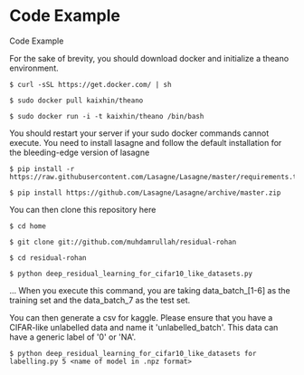 
# **Code Example** 
Code Example

For the sake of brevity, you should download docker and initialize a theano environment. 
```
$ curl -sSL https://get.docker.com/ | sh

$ sudo docker pull kaixhin/theano

$ sudo docker run -i -t kaixhin/theano /bin/bash
```
You should restart your server if your sudo docker commands cannot execute.
You need to install lasagne and follow the default installation for the bleeding-edge version of lasagne
```
$ pip install -r https://raw.githubusercontent.com/Lasagne/Lasagne/master/requirements.txt

$ pip install https://github.com/Lasagne/Lasagne/archive/master.zip

```
You can then clone this repository here 
```
$ cd home

$ git clone git://github.com/muhdamrullah/residual-rohan

$ cd residual-rohan

$ python deep_residual_learning_for_cifar10_like_datasets.py

```

... When you execute this command, you are taking data_batch_[1-6] as the training set and the data_batch_7 as the test set.

You can then generate a csv for kaggle. Please ensure that you have a CIFAR-like unlabelled data and name it 'unlabelled_batch'. This data can have a generic label of '0' or 'NA'.
```
$ python deep_residual_learning_for_cifar10_like_datasets for labelling.py 5 <name of model in .npz format>

```
